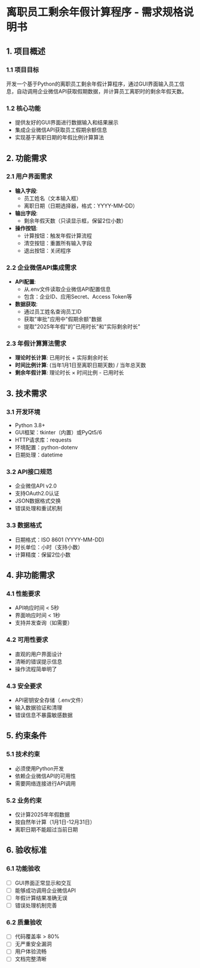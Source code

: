 # 离职员工剩余年假计算程序 - 需求规格说明书

## 1. 项目概述

### 1.1 项目目标
开发一个基于Python的离职员工剩余年假计算程序，通过GUI界面输入员工信息，自动调用企业微信API获取假期数据，并计算员工离职时的剩余年假天数。

### 1.2 核心功能
- 提供友好的GUI界面进行数据输入和结果展示
- 集成企业微信API获取员工假期余额信息
- 实现基于离职日期的年假比例计算算法

## 2. 功能需求

### 2.1 用户界面需求
- **输入字段**:
  - 员工姓名（文本输入框）
  - 离职日期（日期选择器，格式：YYYY-MM-DD）
- **输出字段**:
  - 剩余年假天数（只读显示框，保留2位小数）
- **操作按钮**:
  - 计算按钮：触发年假计算流程
  - 清空按钮：重置所有输入字段
  - 退出按钮：关闭程序

### 2.2 企业微信API集成需求
- **API配置**:
  - 从.env文件读取企业微信API配置信息
  - 包含：企业ID、应用Secret、Access Token等
- **数据获取**:
  - 通过员工姓名查询员工ID
  - 获取"审批"应用中"假期余额"数据
  - 提取"2025年年假"的"已用时长"和"实际剩余时长"

### 2.3 年假计算算法需求
- **理论时长计算**: 已用时长 + 实际剩余时长
- **时间比例计算**: (当年1月1日至离职日期天数) / 当年总天数
- **剩余年假计算**: 理论时长 × 时间比例 - 已用时长

## 3. 技术需求

### 3.1 开发环境
- Python 3.8+
- GUI框架：tkinter（内置）或PyQt5/6
- HTTP请求库：requests
- 环境配置：python-dotenv
- 日期处理：datetime

### 3.2 API接口规范
- 企业微信API v2.0
- 支持OAuth2.0认证
- JSON数据格式交换
- 错误处理和重试机制

### 3.3 数据格式
- 日期格式：ISO 8601 (YYYY-MM-DD)
- 时长单位：小时（支持小数）
- 计算精度：保留2位小数

## 4. 非功能需求

### 4.1 性能要求
- API响应时间 < 5秒
- 界面响应时间 < 1秒
- 支持并发查询（如需要）

### 4.2 可用性要求
- 直观的用户界面设计
- 清晰的错误提示信息
- 操作流程简单明了

### 4.3 安全要求
- API密钥安全存储（.env文件）
- 输入数据验证和清理
- 错误信息不暴露敏感数据

## 5. 约束条件

### 5.1 技术约束
- 必须使用Python开发
- 依赖企业微信API的可用性
- 需要网络连接进行API调用

### 5.2 业务约束
- 仅计算2025年年假数据
- 按自然年计算（1月1日-12月31日）
- 离职日期不能超过当前日期

## 6. 验收标准

### 6.1 功能验收
- [ ] GUI界面正常显示和交互
- [ ] 能够成功调用企业微信API
- [ ] 年假计算结果准确无误
- [ ] 错误处理机制完善

### 6.2 质量验收
- [ ] 代码覆盖率 > 80%
- [ ] 无严重安全漏洞
- [ ] 用户体验流畅
- [ ] 文档完整清晰